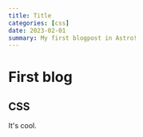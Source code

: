 ```yaml
---
title: Title
categories: [css]
date: 2023-02-01
summary: My first blogpost in Astro!
---
```


# First blog

## CSS

It's cool.
